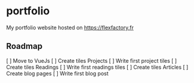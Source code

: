 # portfolio
My portfolio website hosted on https://flexfactory.fr

## Roadmap

[ ] Move to VueJs
[ ] Create tiles Projects
[ ] Write first project tiles
[ ] Create tiles Readings
[ ] Write first readings tiles
[ ] Create tiles Articles
[ ] Create blog pages
[ ] Write first blog post
